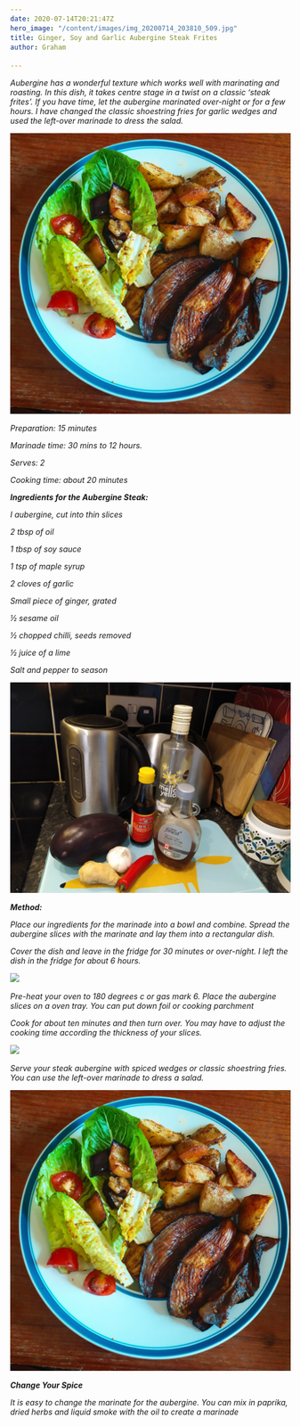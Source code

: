 ```yaml
---
date: 2020-07-14T20:21:47Z
hero_image: "/content/images/img_20200714_203810_509.jpg"
title: Ginger, Soy and Garlic Aubergine Steak Frites
author: Graham

---
```

_Aubergine has a wonderful texture which works well with marinating and roasting. In this dish, it takes centre stage in a twist on a classic ‘steak frites’. If you have time, let the aubergine marinated over-night or for a few hours. I have changed the classic shoestring fries for garlic wedges and used the left-over marinade to dress the salad._

![](/content/images/img_20200714_203810_509.jpg)

_Preparation: 15 minutes_

_Marinade time: 30 mins to 12 hours._

_Serves: 2_

_Cooking time: about 20 minutes_

**_Ingredients for the Aubergine Steak:_**

_I aubergine, cut into thin slices_

_2 tbsp of oil_

_1 tbsp of soy sauce_

_1 tsp of maple syrup_

_2 cloves of garlic_

_Small piece of ginger, grated_

_½ sesame oil_

_½ chopped chilli, seeds removed_

_½ juice of a lime_

_Salt and pepper to season_

![](/content/images/img_20200714_131305.jpg)

**_Method:_**

_Place our ingredients for the marinade into a bowl and combine. Spread the aubergine slices with the marinate and lay them into a rectangular dish._

_Cover the dish and leave in the fridge for 30 minutes or over-night. I left the dish in the fridge for about 6 hours._

![](/content/images/img_20200714_133624.jpg)

_Pre-heat your oven to 180 degrees c or gas mark 6. Place the aubergine slices on a oven tray. You can put down foil or cooking parchment_

_Cook for about ten minutes and then turn over. You may have to adjust the cooking time according the thickness of your slices._

![](/content/images/img_20200714_193839.jpg)

_Serve your steak aubergine with spiced wedges or classic shoestring fries. You can use the left-over marinade to dress a salad._

![](/content/images/img_20200714_203810_509.jpg)

**_Change Your Spice_**

_It is easy to change the marinate for the aubergine. You can mix in paprika, dried herbs and liquid smoke with the oil to create a marinade_